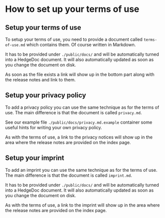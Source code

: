 # How to set up your terms of use

## Setup your terms of use

To setup your terms of use, you need to provide a document called `terms-of-use.md` which contains them. Of course written in Markdown.

It has to be provided under `./public/docs/` and will be automatically turned into a HedgeDoc document. It will also automatically updated as soon as you change the document on disk.

As soon as the file exists a link will show up in the bottom part along with the release notes and link to them.

## Setup your privacy policy

To add a privacy policy you can use the same technique as for the terms of use. The main difference is that the document is called `privacy.md`.

See our example file `./public/docs/privacy.md.example` container some useful hints for writing your own privacy policy.

As with the terms of use, a link to the privacy notices will show up in the area where the release notes are provided on the index page.

## Setup your imprint

To add an imprint you can use the same technique as for the terms of use. The main difference is that the document is called `imprint.md`.

It has to be provided under `./public/docs/` and will be automatically turned into a HedgeDoc document. It will also automatically updated as soon as you change the document on disk.

As with the terms of use, a link to the imprint will show up in the area where the release notes are provided on the index page.
